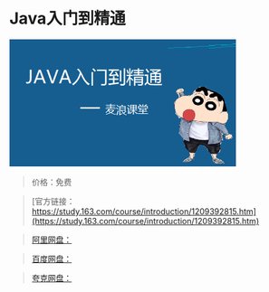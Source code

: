 # Java入门到精通

![img](../../../assets/study163/free/3d00106e4f1b40d6adb4ab7ef500192b.png)

> 价格：免费

> [官方链接：https://study.163.com/course/introduction/1209392815.htm](https://study.163.com/course/introduction/1209392815.htm)

> [阿里网盘：]()

> [百度网盘：]()

> [夸克网盘：]()
